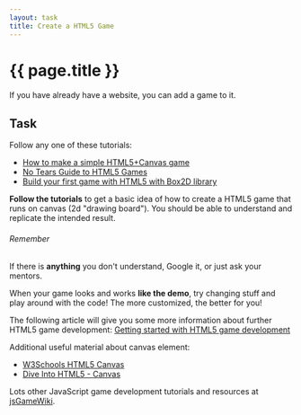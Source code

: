 ```yaml
---
layout: task
title: Create a HTML5 Game
---
```

{{ page.title }}
================

If you have already have a website, you can add a game to it.

Task
----
Follow any one of these tutorials:

* [How to make a simple HTML5+Canvas game](http://www.lostdecadegames.com/how-to-make-a-simple-html5-canvas-game/)
* [No Tears Guide to HTML5 Games](http://www.html5rocks.com/en/tutorials/canvas/notearsgame/)
* [Build your first game with HTML5 with Box2D library](http://net.tutsplus.com/tutorials/html-css-techniques/build-your-first-game-with-html5/)

**Follow the tutorials** to get a basic idea of how to create a HTML5
game that runs on canvas (2d "drawing board"). You should be able to
understand and replicate the intended result.

###### Remember ######
If there is **anything** you don't understand, Google it, or just ask your mentors.

When your game looks and works **like the demo**,
try changing stuff and play around with the code!
The more customized, the better for you!

The following article will give you some more
information about further HTML5 game development:
[Getting started with HTML5 game development](https://hacks.mozilla.org/2013/09/getting-started-with-html5-game-development/)

Additional useful material about canvas element:

* [W3Schools HTML5 Canvas](http://www.w3schools.com/html/html5_canvas.asp)
* [Dive Into HTML5 - Canvas](http://diveintohtml5.info/canvas.html)

Lots other JavaScript game development tutorials and resources at [jsGameWiki](https://github.com/DaRaFF/jsgamewiki).